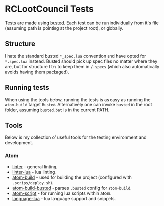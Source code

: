 # RCLootCouncil Tests

Tests are made using [busted](https://github.com/Olivine-Labs/busted).
Each test can be run individually from it's file (assuming path is pointing at the project root), or globally.

## Structure
I hate the standard busted `*_spec.lua` convention and have opted for `*.spec.lua` instead. Busted should pick up spec files no matter where they are, but for structure I try to keep them in `/.specs` (which also automatically avoids having them packaged).

## Running tests
When using the tools below, running the tests is as easy as running the `atom-build` target `Busted`.
Alternatively one can invoke `busted` in the root folder, assuming `busted.bat` is in the current PATH.

## Tools
Below is my collection of useful tools for the testing environment and development.

### Atom
* [linter](https://github.com/steelbrain/linter) - general linting.
* [linter-lua](https://github.com/AtomLinter/linter-lua) - lua linting.
* [atom-build](https://github.com/noseglid/atom-build) - used for building the project (configured with `.scrips/deploy.sh`).
* [atom-build-busted](https://github.com/xpol/atom-build-busted) - parses `.busted` config for `atom-build`.
* [atom-script](https://github.com/rgbkrk/atom-script) - for running lua scripts within atom.
* [language-lua](https://github.com/FireZenk/language-lua) - lua language support and snippets.
